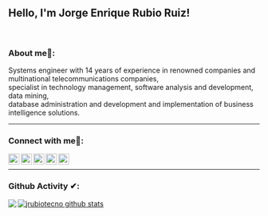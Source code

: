 ## Hello, I'm Jorge Enrique Rubio Ruiz!
<br/>

### About me🧑:

Systems engineer with 14 years of experience in renowned companies and multinational telecommunications companies,<br/>
specialist in technology management, software analysis and development, data mining,<br/>
database administration and development and implementation of business intelligence solutions.<br/>

---

### Connect with me🤝: 

<a target="_blank" href="https://linkedin.com/in/jrubiotecno/">
  <img align="left" alt="Jorge Enrique Rubio Ruiz Linkdein" width="22px" src="https://cdn3.iconfinder.com/data/icons/inficons/512/linkedin.png" />
</a>

<a target="_blank" href="https://twitter.com/developer_col/">
  <img align="left" alt="Jorge Enrique Rubio Ruiz Twitter" width="22px" src="https://cdn2.iconfinder.com/data/icons/metro-uinvert-dock/256/Twitter_NEW.png" />
</a>

<a target="_blank" href="mailto:rubioruizjorge@gmail.com">
  <img align="left" alt="Jorge Enrique Rubio Ruiz Gmail" width="22px" src="https://cdn4.iconfinder.com/data/icons/logos-brands-in-colors/48/google-gmail-256.png" />
</a>

<a target="_blank" href="https://instagram.com/jrubiotecno/">
  <img align="left" alt="Jorge Enrique Rubio Ruiz Instagram" width="22px" src="https://upload.wikimedia.org/wikipedia/commons/thumb/a/a5/Instagram_icon.png/600px-Instagram_icon.png" />
</a>

<a target="_blank" href="https://www.facebook.com/jrubiotecno/">
  <img align="left" alt="Jorge Enrique Rubio Ruiz Facebook" width="22px" src="https://facebookbrand.com/wp-content/uploads/2019/04/f_logo_RGB-Hex-Blue_512.png?w=512&h=512" />
</a>

<br/>

---

### Github Activity ✔:

<a href="https://github.com/jrubiotecno">
  <img align="left" src="https://github-readme-stats.vercel.app/api/top-langs/?username=jrubiotecno" />
  </a>

<a href="https://github.com/jrubiotecno">
 <img align="center" src="https://github-readme-stats.vercel.app/api?username=jrubiotecno&show_icons=true&line_height=27" alt="jrubiotecno github stats"/>
</a>

<br/>
<br/>
<br/>
